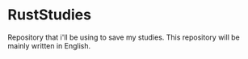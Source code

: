 # RustStudies
Repository that i'll be using to save my studies. This repository will be mainly written in English.
